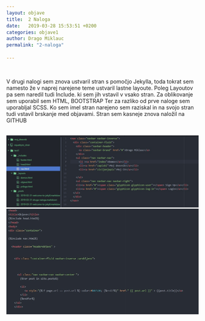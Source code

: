```yaml
---
layout: objave
title:  2 Naloga
date:   2019-03-28 15:53:51 +0200
categories: objave1
author: Drago Miklauc
permalink: "2-naloga"

---
```

<br>

<p> V drugi nalogi sem znova ustvaril stran s pomočjo Jekylla, toda tokrat sem namesto že v naprej narejene teme ustvaril lastne layoute.
Poleg Layoutov pa sem naredil tudi Include. ki sem jih vstavil v vsako stran.
Za oblikovanje sem uporabil sem HTML, BOOTSTRAP Ter za razliko od prve naloge sem uporabljal SCSS. Ko sem imel stran narejeno sem raziskal in na svojo stran tudi vstavil brskanje med objavami. Stran sem kasneje znova naložil na GITHUB
</p>

<br>
<img src="/pictures/naloga2.jpg" alt="Back end">

<br>


<img src="/pictures/naloga22.jpg" alt="Back end">
